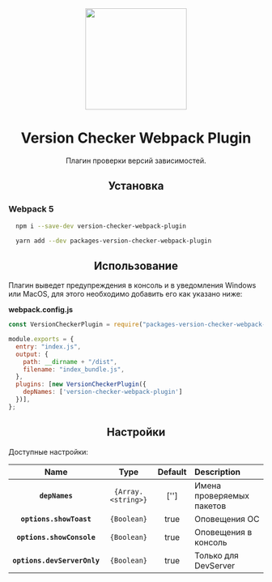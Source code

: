 <div align="center">
  <a href="https://github.com/webpack/webpack">
    <img width="200" height="200"
      src="https://webpack.js.org/assets/icon-square-big.svg">
  </a>

  <h1>Version Checker Webpack Plugin</h1>
  <p>Плагин проверки версий зависимостей.</p>
</div>

<h2 align="center">Установка</h2>

<h3>Webpack 5</h3>

```bash
  npm i --save-dev version-checker-webpack-plugin
```

```bash
  yarn add --dev packages-version-checker-webpack-plugin
```
<h2 align="center">Использование</h2>

Плагин выведет предупреждения в консоль и в уведомления Windows или MacOS, для этого необходимо добавить его как указано ниже:

**webpack.config.js**

```js
const VersionCheckerPlugin = require("packages-version-checker-webpack-plugin");

module.exports = {
  entry: "index.js",
  output: {
    path: __dirname + "/dist",
    filename: "index_bundle.js",
  },
  plugins: [new VersionCheckerPlugin({
    depNames: ['version-checker-webpack-plugin']
  })],
};
```

<h2 align="center">Настройки</h2>

Доступные настройки:

|              Name               |                         Type                         |                        Default                        | Description                                                                                                                                                                                                                                                                                                                                                                                                                                                                                                                                |
| :-----------------------------: | :--------------------------------------------------: | :---------------------------------------------------: | :----------------------------------------------------------------------------------------------------------------------------------------------------------------------------------------------------------------------------------------------------------------------------------------------------------------------------------------------------------------------------------------------------------------------------------------------------------------------------------------------------------------------------------------- |
|          **`depNames`**         |                      `{Array.<string>}`              |                          ['']                         | Имена проверяемых пакетов                                                                                                                                                                                                                                                                                                                                                                                                                                                                                                                  |
|      **`options.showToast`**    |                         `{Boolean}`                  |                          true                         | Оповещения ОС                                                                                                                                                                                                                                                                                                                                                                                                                                                                                                                              |
|     **`options.showConsole`**   |                         `{Boolean}`                  |                          true                         | Оповещения в консоль                                                                                                                                                                                                                                                                                                                                                                                                                                                                                                                       |
| **`options.devServerOnly`** |                         `{Boolean}`                  |                          true                         | Только для DevServer                                                                                                                                                                                                                                                                                                                                                                                                                                                                                                                       |